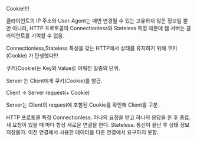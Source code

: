 Cookie!!!!

클라이언트의 IP 주소와 User-Agent는 매번 변경될 수 있는 고유하지 않은 정보일 뿐만 아니라,
HTTP 프로토콜의 Connectionless와 Stateless 특징 때문에 웹 서버는 클라이언트를 기억할 수 없음.

Connectionless,Stateless 특성을 갖는 HTTP에서 상태를 유지하기 위해 쿠키(Cookie) 가 탄생했다!!!

쿠키(Cookie)는 Key와 Value로 이뤄진 일종의 단위.

Server 는 Client에게 쿠키(Cookie)를 발급.

Client → Server request(+ Cookie)

Server는 Client의 request에 포함된 Cookie를 확인해 Client를 구분.

HTTP 프로토콜 특징
Connectionless: 하나의 요청을 받고 하나의 응답을 한 후 종료.
새 요청이 있을 때 마다 항상 새로운 연결을 한다.
Stateless: 통신이 끝난 후 상태 정보 저장불가.
이전 연결에서 사용한 데이터를 다른 연결에서 요구하지 못함.
